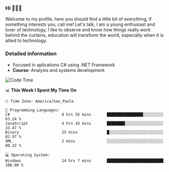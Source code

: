 


### Hi 🙋🏽‍♂️

Welcome to my profile, here you should find a little bit of everything, if something interests you, call me! Let's talk,
I am a young enthusiast and lover of technology, I like to observe and know how things really work behind the curtains, 
education will transform the world, especially when it is allied to technology.

### Detailed information
* Focused in aplications C# using .NET Framework
* **Course**: Analysis and systems development.

<!--START_SECTION:waka-->
![Code Time](http://img.shields.io/badge/Code%20Time-384%20hrs%2022%20mins-blue)

📊 **This Week I Spent My Time On** 

```text
🕑︎ Time Zone: America/Sao_Paulo

💬 Programming Languages: 
C#                       8 hrs 55 mins       ████████████████░░░░░░░░░   63.24 % 
JavaScript               4 hrs 43 mins       ████████░░░░░░░░░░░░░░░░░   33.47 % 
Binary                   25 mins             █░░░░░░░░░░░░░░░░░░░░░░░░   02.97 % 
XML                      2 mins              ░░░░░░░░░░░░░░░░░░░░░░░░░   00.32 % 

💻 Operating System: 
Windows                  14 hrs 7 mins       █████████████████████████   100.00 % 
```


<!--END_SECTION:waka-->


